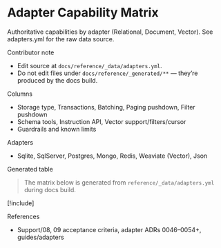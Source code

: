 # Adapter Capability Matrix

Authoritative capabilities by adapter (Relational, Document, Vector). See adapters.yml for the raw data source.

Contributor note
- Edit source at `docs/reference/_data/adapters.yml`.
- Do not edit files under `docs/reference/_generated/**` — they’re produced by the docs build.

Columns
- Storage type, Transactions, Batching, Paging pushdown, Filter pushdown
- Schema tools, Instruction API, Vector support/filters/cursor
- Guardrails and known limits

Adapters
- Sqlite, SqlServer, Postgres, Mongo, Redis, Weaviate (Vector), Json

Generated table

> The matrix below is generated from `reference/_data/adapters.yml` during docs build.

[!include[](../reference/_generated/adapter-matrix.md)]

References
- Support/08, 09 acceptance criteria, adapter ADRs 0046–0054+, guides/adapters
